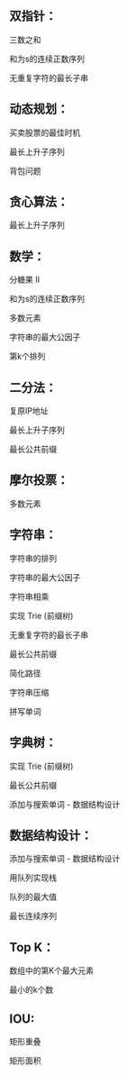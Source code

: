 ## 双指针： 
三数之和

和为s的连续正数序列

无重复字符的最长子串

## 动态规划：
买卖股票的最佳时机

最长上升子序列

背包问题

## 贪心算法：

最长上升子序列

## 数学：
分糖果 II

和为s的连续正数序列

多数元素

字符串的最大公因子

第k个排列

## 二分法：
复原IP地址

最长上升子序列

最长公共前缀

## 摩尔投票：
多数元素

## 字符串：
字符串的排列

字符串的最大公因子

字符串相乘

实现 Trie (前缀树)

无重复字符的最长子串

最长公共前缀

简化路径

字符串压缩

拼写单词

## 字典树：
实现 Trie (前缀树)

最长公共前缀

添加与搜索单词 - 数据结构设计

## 数据结构设计：
添加与搜索单词 - 数据结构设计

用队列实现栈

队列的最大值

最长连续序列

## Top K：
数组中的第K个最大元素

最小的k个数

## IOU:
矩形重叠

矩形面积
